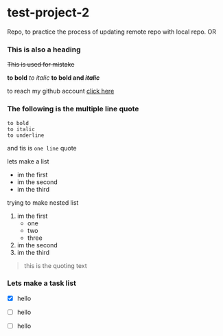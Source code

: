 # test-project-2
Repo, to practice the process of updating remote repo with local repo. OR

### This is also a heading

~~This is used for mistake~~

**to bold**
*to italic*
**to bold and _italic_**

to reach my github account [click here](https://github.com/Shamsyum)

### The following is the multiple line quote 
```
to bold
to italic
to underline
```

and tis is `one line` quote

lets make a list 

* im the first 
* im the second
* im the third

trying to make nested list


1. im the first 
    - one
    - two
    - three
2. im the second
3. im the third


> this is the quoting text

### Lets make a task list

* [x] hello
* [ ] hello
* [ ] hello


